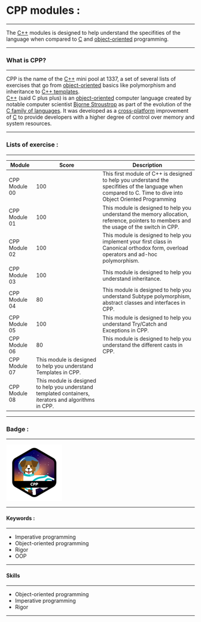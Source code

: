 # CPP modules :

---

The [C++](https://en.wikipedia.org/wiki/C%2B%2B) modules is designed to help understand the specifities of the language when compared to [C](https://en.wikipedia.org/wiki/C_(programming_language)) and [object-oriented](https://www.w3schools.com/cpp/cpp_oop.asp) programming.

---

### What is CPP?

---

CPP is the name of the [C++](https://en.wikipedia.org/wiki/C%2B%2B) mini pool at 1337, a set of several lists of exercises that go from [object-oriented](https://www.w3schools.com/cpp/cpp_oop.asp) basics like polymorphism and inheritance to [C++ templates](https://en.wikipedia.org/wiki/C%2B%2B).
<br/>
[C++](https://en.wikipedia.org/wiki/C%2B%2B) (said C plus plus) is an [object-oriented](object-oriented) computer language created by notable computer scientist [Bjorne Stroustrop](https://en.wikipedia.org/wiki/Bjarne_Stroustrup) as part of the evolution of the [C family of languages](https://en.wikipedia.org/wiki/List_of_C-family_programming_languages). It was developed as a [cross-platform](https://en.wikipedia.org/wiki/Cross-platform_software) improvement of [C](https://en.wikipedia.org/wiki/C_(programming_language)) to provide developers with a higher degree of control over memory and system resources.

---

### Lists of exercise :

---

| Module | Score | Description |
|--- |--- |--- |
|CPP Module 00 |  100 | This first module of C++ is designed to help you understand the specifities of the language when compared to C. Time to dive into Object Oriented Programming |
|CPP Module 01 | 100 | This module is designed to help you understand the memory allocation, reference, pointers to members and the usage of the switch in CPP.|
|CPP Module 02 | 100 | This module is designed to help you implement your first class in Canonical orthodox form, overload operators and ad-hoc polymorphism.|
|CPP Module 03 | 100 | This module is designed to help you understand inheritance.|
| CPP Module 04 | 80 |This module is designed to help you understand Subtype polymorphism, abstract classes and interfaces in CPP. |
| CPP Module 05 | 100 |This module is designed to help you understand Try/Catch and Exceptions in CPP. |
| CPP Module 06 | 80 | This module is designed to help you understand the different casts in CPP. |
| CPP Module 07 | This module is designed to help you understand Templates in CPP. |
| CPP Module 08 | This module is designed to help you understand templated containers, iterators and algorithms in CPP. |
---

### Badge :

---

<img src="./images/cppn.png" width="150" height="150"/>

---

#### Keywords :

---

- Imperative programming
- Object-oriented programming
- Rigor
- OOP

---

#### Skills

---

- Object-oriented programming
- Imperative programming
- Rigor

---

